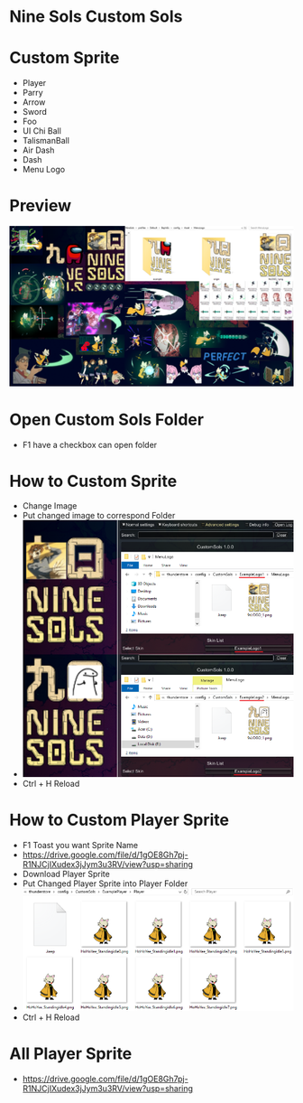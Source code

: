 # Nine Sols Custom Sols

# Custom Sprite
- Player
- Parry
- Arrow
- Sword
- Foo
- UI Chi Ball
- TalismanBall
- Air Dash
- Dash
- Menu Logo

# Preview
![](https://github.com/asd9176506911298/NineSols-CustomSols/blob/Optimized/Source/img/CustomSolsPreview.png?raw=true)

# Open Custom Sols Folder
- F1 have a checkbox can open folder

# How to Custom Sprite
- Change Image
- Put changed image to correspond Folder
- ![](https://github.com/asd9176506911298/NineSols-CustomSols/blob/ConfigManagerOption/Source/img/LogoExample.png?raw=true)
- Ctrl + H Reload

# How to Custom Player Sprite
- F1 Toast you want Sprite Name
- https://drive.google.com/file/d/1gOE8Gh7pj-R1NJCjIXudex3jJym3u3RV/view?usp=sharing
- Download Player Sprite
- Put Changed Player Sprite into Player Folder
- ![](https://github.com/asd9176506911298/NineSols-CustomSols/blob/Optimized/Source/img/PlayerExample.png?raw=true)
- Ctrl + H Reload

# All Player Sprite
- https://drive.google.com/file/d/1gOE8Gh7pj-R1NJCjIXudex3jJym3u3RV/view?usp=sharing
